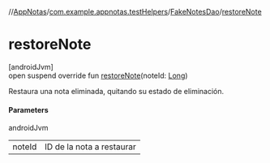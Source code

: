 //[AppNotas](../../../index.md)/[com.example.appnotas.testHelpers](../index.md)/[FakeNotesDao](index.md)/[restoreNote](restore-note.md)

# restoreNote

[androidJvm]\
open suspend override fun [restoreNote](restore-note.md)(noteId: [Long](https://kotlinlang.org/api/latest/jvm/stdlib/kotlin-stdlib/kotlin/-long/index.html))

Restaura una nota eliminada, quitando su estado de eliminación.

#### Parameters

androidJvm

| | |
|---|---|
| noteId | ID de la nota a restaurar |
